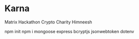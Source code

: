 # Karna
Matrix Hackathon Crypto Charity
 Himneesh

 npm init
 npm i mongoose express bcryptjs jsonwebtoken dotenv 